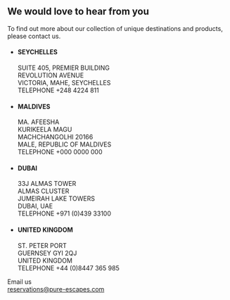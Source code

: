 ## We would love to hear from you

To find out more about our collection of unique destinations and products, please contact us.

<div class="list-grid">

- #### SEYCHELLES
  
  SUITE 405, PREMIER BUILDING<br />
  REVOLUTION AVENUE<br />
  VICTORIA, MAHE, SEYCHELLES<br />
  TELEPHONE +248 4224 811

- #### MALDIVES

  MA. AFEESHA<br />
  KURIKEELA MAGU<br />
  MACHCHANGOLHI 20166<br />
  MALE, REPUBLIC OF MALDIVES<br />
  TELEPHONE +000 0000 000
  
- #### DUBAI

  33J ALMAS TOWER<br />
  ALMAS CLUSTER<br />
  JUMEIRAH LAKE TOWERS<br />
  DUBAI, UAE<br />
  TELEPHONE +971 (0)439 33100

- #### UNITED KINGDOM

  ST. PETER PORT<br />
  GUERNSEY GYI 2QJ<br />
  UNITED KINGDOM<br />
  TELEPHONE +44 (0)8447 365 985

</div>

Email us<br />
[reservations@pure-escapes.com](mailto:reservations@pure-escapes.com)